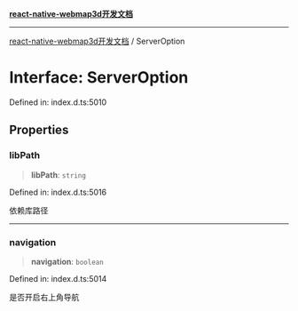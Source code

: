 [**react-native-webmap3d开发文档**](../README.md)

***

[react-native-webmap3d开发文档](../globals.md) / ServerOption

# Interface: ServerOption

Defined in: index.d.ts:5010

## Properties

### libPath

> **libPath**: `string`

Defined in: index.d.ts:5016

依赖库路径

***

### navigation

> **navigation**: `boolean`

Defined in: index.d.ts:5014

是否开启右上角导航
